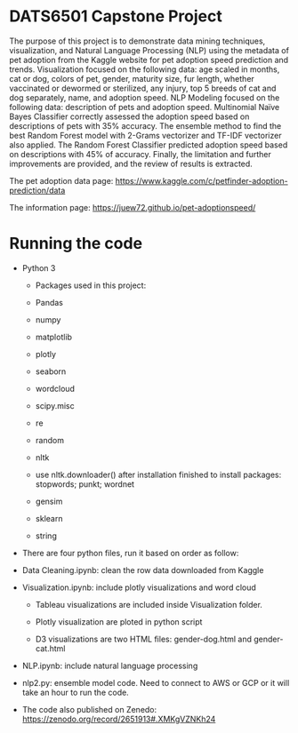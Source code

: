 
# DATS6501 Capstone Project

The purpose of this project is to demonstrate data mining techniques, visualization, and Natural Language Processing (NLP) using the metadata of pet adoption from the Kaggle website for pet adoption speed prediction and trends. Visualization focused on the following data: age scaled in months, cat or dog, colors of pet, gender, maturity size, fur length, whether vaccinated or dewormed or sterilized, any injury, top 5 breeds of cat and dog separately, name, and adoption speed. NLP Modeling focused on the following data: description of pets and adoption speed. Multinomial Naïve Bayes Classifier correctly assessed the adoption speed based on descriptions of pets with 35% accuracy. The ensemble method to find the best Random Forest model with 2-Grams vectorizer and TF-IDF vectorizer also applied. The Random Forest Classifier predicted adoption speed based on descriptions with 45% of accuracy. Finally, the limitation and further improvements are provided, and the review of results is extracted.

The pet adoption data page: https://www.kaggle.com/c/petfinder-adoption-prediction/data

The information page: https://juew72.github.io/pet-adoptionspeed/

# Running the code

* Python 3

  * Packages used in this project:
  
   * Pandas
   * numpy
   * matplotlib
   * plotly
   * seaborn
   * wordcloud
   * scipy.misc
   * re
   * random
   * nltk   
    * use nltk.downloader() after installation finished to install packages: stopwords; punkt; wordnet
   * gensim
   * sklearn
   * string

* There are four python files, run it based on order as follow:

 * Data Cleaning.ipynb: clean the row data downloaded from Kaggle

 * Visualization.ipynb: include plotly visualizations and word cloud

   * Tableau visualizations are included inside Visualization folder.
  
   * Plotly visualization are ploted in python script
  
   * D3 visualizations are two HTML files: gender-dog.html and gender-cat.html

 * NLP.ipynb: include natural language processing

 * nlp2.py: ensemble model code. Need to connect to AWS or GCP or it will take an hour to run the code.

* The code also published on Zenedo: https://zenodo.org/record/2651913#.XMKgVZNKh24
